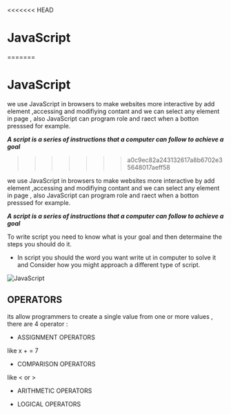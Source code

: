 <<<<<<< HEAD
# JavaScript
=======
 # JavaScript
 
 
 we use JavaScript in browsers to make websites more interactive by add element ,accessing and modifiying contant
 and we can select any element in page , also JavaScript can program role and raect when a botton presssed for example.
 
 ***A  script is a series of instructions that a computer can follow to achieve a goal***
>>>>>>> a0c9ec82a243132617a8b6702e35648017aeff58

we use JavaScript in browsers to make websites more interactive by add element ,accessing and modifiying contant
and we can select any element in page , also JavaScript can program role and raect when a botton presssed for example.

***A  script is a series of instructions that a computer can follow to achieve a goal***


To write script you need to know what is your goal and then determaine the steps you should do it.


* In script you should the word you want write ut in computer to solve it and Consider how you might approach a different type of script.





![JavaScript](https://cdn-images-1.medium.com/max/1200/1*bcZz-qb_DNpvrNNwQBhQmQ.jpeg)



## OPERATORS

its allow programmers to create a single value from one or more values , there are 4 operator :


+ ASSIGNMENT OPERATORS 

like x + = 7


+ COMPARISON OPERATORS 

like < or >



+ ARITHMETIC OPERATORS


+ LOGICAL OPERATORS 
